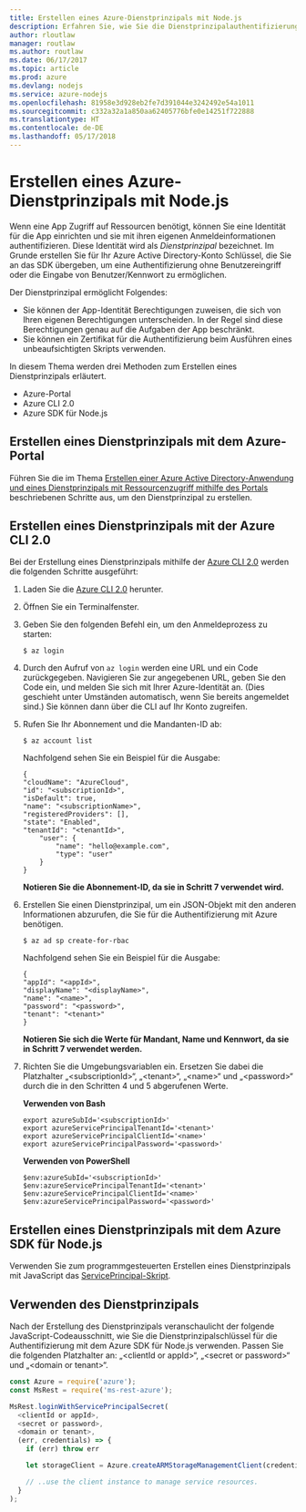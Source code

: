 ```yaml
---
title: Erstellen eines Azure-Dienstprinzipals mit Node.js
description: Erfahren Sie, wie Sie die Dienstprinzipalauthentifizierung über Node.js verwenden.
author: rloutlaw
manager: routlaw
ms.author: routlaw
ms.date: 06/17/2017
ms.topic: article
ms.prod: azure
ms.devlang: nodejs
ms.service: azure-nodejs
ms.openlocfilehash: 81958e3d928eb2fe7d391044e3242492e54a1011
ms.sourcegitcommit: c332a32a1a850aa62405776bfe0e14251f722888
ms.translationtype: HT
ms.contentlocale: de-DE
ms.lasthandoff: 05/17/2018
---
```

# <a name="create-an-azure-service-principal-with-nodejs"></a>Erstellen eines Azure-Dienstprinzipals mit Node.js 

Wenn eine App Zugriff auf Ressourcen benötigt, können Sie eine Identität für die App einrichten und sie mit ihren eigenen Anmeldeinformationen authentifizieren. Diese Identität wird als *Dienstprinzipal* bezeichnet. Im Grunde erstellen Sie für Ihr Azure Active Directory-Konto Schlüssel, die Sie an das SDK übergeben, um eine Authentifizierung ohne Benutzereingriff oder die Eingabe von Benutzer/Kennwort zu ermöglichen.

Der Dienstprinzipal ermöglicht Folgendes:
- Sie können der App-Identität Berechtigungen zuweisen, die sich von Ihren eigenen Berechtigungen unterscheiden. In der Regel sind diese Berechtigungen genau auf die Aufgaben der App beschränkt.
- Sie können ein Zertifikat für die Authentifizierung beim Ausführen eines unbeaufsichtigten Skripts verwenden.

In diesem Thema werden drei Methoden zum Erstellen eines Dienstprinzipals erläutert.

- Azure-Portal
- Azure CLI 2.0
- Azure SDK für Node.js

## <a name="create-a-service-principal-using-the-azure-portal"></a>Erstellen eines Dienstprinzipals mit dem Azure-Portal

Führen Sie die im Thema [Erstellen einer Azure Active Directory-Anwendung und eines Dienstprinzipals mit Ressourcenzugriff mithilfe des Portals](https://azure.microsoft.com/documentation/articles/resource-group-create-service-principal-portal/) beschriebenen Schritte aus, um den Dienstprinzipal zu erstellen.

## <a name="create-a-service-principal-using-the-azure-cli-20"></a>Erstellen eines Dienstprinzipals mit der Azure CLI 2.0

Bei der Erstellung eines Dienstprinzipals mithilfe der [Azure CLI 2.0](https://docs.microsoft.com/cli/azure/install-az-cli2) werden die folgenden Schritte ausgeführt:

1. Laden Sie die [Azure CLI 2.0](https://docs.microsoft.com/cli/azure/install-az-cli2) herunter.

2. Öffnen Sie ein Terminalfenster.

3. Geben Sie den folgenden Befehl ein, um den Anmeldeprozess zu starten:

    ```shell
    $ az login
    ```

4. Durch den Aufruf von `az login` werden eine URL und ein Code zurückgegeben. Navigieren Sie zur angegebenen URL, geben Sie den Code ein, und melden Sie sich mit Ihrer Azure-Identität an. (Dies geschieht unter Umständen automatisch, wenn Sie bereits angemeldet sind.) Sie können dann über die CLI auf Ihr Konto zugreifen.

5. Rufen Sie Ihr Abonnement und die Mandanten-ID ab:

    ```shell
    $ az account list
    ```

    Nachfolgend sehen Sie ein Beispiel für die Ausgabe:

    ```shell
    {
    "cloudName": "AzureCloud",
    "id": "<subscriptionId>",
    "isDefault": true,
    "name": "<subscriptionName>",
    "registeredProviders": [],
    "state": "Enabled",
    "tenantId": "<tenantId>",
        "user": {
            "name": "hello@example.com",
            "type": "user"
        }
    }
    ```

    **Notieren Sie die Abonnement-ID, da sie in Schritt 7 verwendet wird.**

6. Erstellen Sie einen Dienstprinzipal, um ein JSON-Objekt mit den anderen Informationen abzurufen, die Sie für die Authentifizierung mit Azure benötigen.

    ```shell
    $ az ad sp create-for-rbac
    ```

    Nachfolgend sehen Sie ein Beispiel für die Ausgabe:

    ```shell
    {
    "appId": "<appId>",
    "displayName": "<displayName>",
    "name": "<name>",
    "password": "<password>",
    "tenant": "<tenant>"
    }
    ```

    **Notieren Sie sich die Werte für Mandant, Name und Kennwort, da sie in Schritt 7 verwendet werden.**

7. Richten Sie die Umgebungsvariablen ein. Ersetzen Sie dabei die Platzhalter „&lt;subscriptionId>“, „&lt;tenant>“, „&lt;name>“ und „&lt;password>“ durch die in den Schritten 4 und 5 abgerufenen Werte. 

    **Verwenden von Bash**

    ```shell
    export azureSubId='<subscriptionId>'
    export azureServicePrincipalTenantId='<tenant>'
    export azureServicePrincipalClientId='<name>'
    export azureServicePrincipalPassword='<password>'
    ```

    **Verwenden von PowerShell**

    ```shell
    $env:azureSubId='<subscriptionId>'
    $env:azureServicePrincipalTenantId='<tenant>'
    $env:azureServicePrincipalClientId='<name>'
    $env:azureServicePrincipalPassword='<password>'
    ```

## <a name="create-a-service-principal-using-the-azure-sdk-for-nodejs"></a>Erstellen eines Dienstprinzipals mit dem Azure SDK für Node.js

Verwenden Sie zum programmgesteuerten Erstellen eines Dienstprinzipals mit JavaScript das [ServicePrincipal-Skript](https://github.com/Azure/azure-sdk-for-node/tree/master/Documentation/ServicePrincipal).   

## <a name="using-the-service-principal"></a>Verwenden des Dienstprinzipals

Nach der Erstellung des Dienstprinzipals veranschaulicht der folgende JavaScript-Codeausschnitt, wie Sie die Dienstprinzipalschlüssel für die Authentifizierung mit dem Azure SDK für Node.js verwenden. Passen Sie die folgenden Platzhalter an: „&lt;clientId or appId>“, „&lt;secret or password>“ und „&lt;domain or tenant>“.

```javascript
const Azure = require('azure');
const MsRest = require('ms-rest-azure');

MsRest.loginWithServicePrincipalSecret(
  <clientId or appId>,
  <secret or password>,
  <domain or tenant>,
  (err, credentials) => {
    if (err) throw err

    let storageClient = Azure.createARMStorageManagementClient(credentials, '<azure-subscription-id>');

    // ..use the client instance to manage service resources.
  }
);
```

